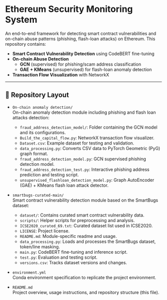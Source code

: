 # Ethereum Security Monitoring System

An end-to-end framework for detecting smart contract vulnerabilities and on-chain abuse patterns (phishing, flash-loan attacks) on Ethereum. This repository contains:

- **Smart Contract Vulnerability Detection** using CodeBERT fine-tuning  
- **On-chain Abuse Detection**  
  - **GCN** (supervised) for phishing/scam address classification  
  - **GAE + KMeans** (unsupervised) for flash-loan anomaly detection  
- **Transaction Flow Visualization** with NetworkX  

---

## 📂 Repository Layout

- `On-chain anomaly detection/`  
  On-chain anomaly detection module including phishing and flash loan attacks detection:
  - `fraud_address_detection_model/`: Folder containing the GCN model and its configurations.
  - `Build_the_capital_flow.py`: NetworkX transaction flow visualizer.
  - `Dataset.csv`: Example dataset for testing and validation.
  - `data_processing.py`: Converts CSV data to PyTorch Geometric (PyG) graph format.
  - `fraud_address_detection_model.py`: GCN supervised phishing detection model.
  - `fraud_address_detection_test.py`: Interactive phishing address prediction and testing script.
  - `unsupervised_flashloan_detection_model.py`: Graph AutoEncoder (GAE) + KMeans flash loan attack detector.

- `smartbugs-curated-main/`  
  Smart contract vulnerability detection module based on the SmartBugs dataset:
  - `dataset/`: Contains curated smart contract vulnerability data.
  - `scripts/`: Helper scripts for preprocessing and analysis.
  - `ICSE2020_curated_69.txt`: Curated dataset list used in ICSE2020.
  - `LICENSE`: Project license.
  - `README.md`: Module-specific readme and usage.
  - `data_processing.py`: Loads and processes the SmartBugs dataset, token/line masking.
  - `main.py`: CodeBERT fine-tuning and inference script.
  - `test.py`: Evaluation and testing script.
  - `versions.csv`: Tracks dataset versions and changes.

- `environment.yml`  
  Conda environment specification to replicate the project environment.

- `README.md`  
  Project overview, usage instructions, and repository structure (this file).
